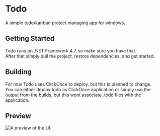 # Todo
A simple todo/kanban project managing app for windows.

## Getting Started
Todo runs on .NET Framework 4.7, so make sure you have that.  
After that simply pull the project, restore dependencies, and get started.

## Building 
For now Todo uses ClickOnce to deploy, but this is planned to change.  
You can either deploy todo as ClickOnce application or simply use the output from the builds, but this wont associate .todo files with the application.

## Preview
![A preview of the UI.](https://assets.ping.lol/fileuploads/ToDoApp_2017-12-31_02-39-58.png)
